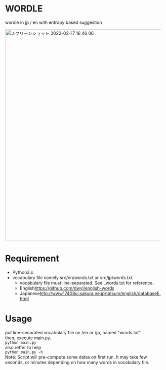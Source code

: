 # WORDLE
wordle in jp / en with entropy based suggestion

<img width="682" alt="スクリーンショット 2022-02-17 16 46 06" src="https://user-images.githubusercontent.com/87483306/154429124-16f0de14-9762-4deb-8c8d-e759b87396b2.png">

# Requirement
* Python3.x
* vocabulary file namely src/en/words.txt or src/jp/words.txt.
  * vocabulary file must line-separated. See _words.txt for reference.
  * English<https://github.com/dwyl/english-words>
  * Japanese<http://www17408ui.sakura.ne.jp/tatsum/english/databaseE.html>

# Usage
put line-seoarated vocabulary file on /en or /jp, named "words.txt"<br>
then, execute main.py.<br>
`python main.py`<br>
also reffer to help<br>
`python main.py -h`<br>
Note: Script will pre-compute some datas on first run. It may take few seconds, or minutes depending on how many words in vocabulary file.
